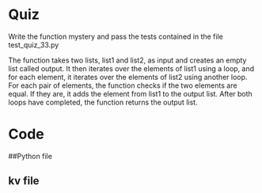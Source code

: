 # Quiz
Write the function mystery and pass the tests contained in the file test_quiz_33.py


The function takes two lists, list1 and list2, as input and creates an empty list called output.  It then iterates over the elements of list1 using a loop, and for each element, it iterates over the elements of list2 using another loop. For each pair of elements, the function checks if the two elements are equal. If they are, it adds the element from list1 to the output list. After both loops have completed, the function returns the output list.
# Code

##Python file 



## kv file
